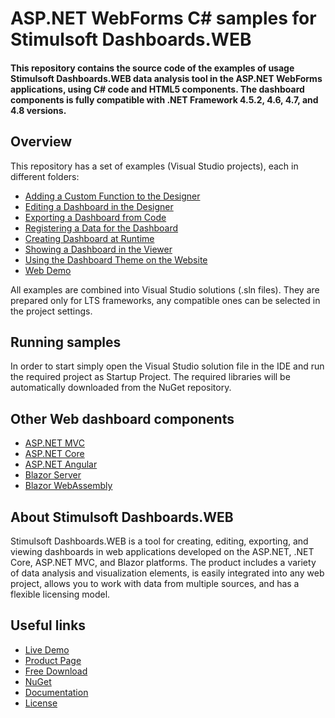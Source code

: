 # ASP.NET WebForms C# samples for Stimulsoft Dashboards.WEB

#### This repository contains the source code of the examples of usage Stimulsoft Dashboards.WEB data analysis tool in the ASP.NET WebForms applications, using C# code and HTML5 components. The dashboard components is fully compatible with .NET Framework 4.5.2, 4.6, 4.7, and 4.8 versions.

## Overview
This repository has a set of examples (Visual Studio projects), each in different folders:
* [Adding a Custom Function to the Designer](https://github.com/stimulsoft/Samples-Dashboards.WEB-for-ASP.NET/tree/master/Adding%20a%20Custom%20Function%20to%20the%20Designer)
* [Editing a Dashboard in the Designer](https://github.com/stimulsoft/Samples-Dashboards.WEB-for-ASP.NET/tree/master/Editing%20a%20Dashboard%20in%20the%20Designer)
* [Exporting a Dashboard from Code](https://github.com/stimulsoft/Samples-Dashboards.WEB-for-ASP.NET/tree/master/Exporting%20a%20Dashboard%20from%20Code)
* [Registering a Data for the Dashboard](https://github.com/stimulsoft/Samples-Dashboards.WEB-for-ASP.NET/tree/master/Registering%20a%20Data%20for%20the%20Dashboard)
* [Creating Dashboard at Runtime](https://github.com/stimulsoft/Samples-Dashboards.WEB-for-ASP.NET/tree/master/Creating%20Dashboard%20at%20Runtime)
* [Showing a Dashboard in the Viewer](https://github.com/stimulsoft/Samples-Dashboards.WEB-for-ASP.NET/tree/master/Showing%20a%20Dashboard%20in%20the%20Viewer)
* [Using the Dashboard Theme on the Website](https://github.com/stimulsoft/Samples-Dashboards.WEB-for-ASP.NET/tree/master/Using%20the%20Dashboard%20Theme%20on%20the%20Website)
* [Web Demo](https://github.com/stimulsoft/Samples-Dashboards.WEB-for-ASP.NET/tree/master/Web%20Demo)

All examples are combined into Visual Studio solutions (.sln files). They are prepared only for LTS frameworks, any compatible ones can be selected in the project settings.

## Running samples
In order to start simply open the Visual Studio solution file in the IDE and run the required project as Startup Project. The required libraries will be automatically downloaded from the NuGet repository.

## Other Web dashboard components
* [ASP.NET MVC](https://github.com/stimulsoft/Samples-Dashboards.WEB-for-ASP.NET-MVC)
* [ASP.NET Core](https://github.com/stimulsoft/Samples-Dashboards.WEB-for-ASP.NET-Core)
* [ASP.NET Angular](https://github.com/stimulsoft/Samples-Dashboards.WEB-for-ASP.NET-Angular)
* [Blazor Server](https://github.com/stimulsoft/Samples-Dashboards.WEB-for-Blazor-Server)
* [Blazor WebAssembly](https://github.com/stimulsoft/Samples-Dashboards.WEB-for-Blazor-WebAssembly)

## About Stimulsoft Dashboards.WEB
Stimulsoft Dashboards.WEB is a tool for creating, editing, exporting, and viewing dashboards in web applications developed on the ASP.NET, .NET Core, ASP.NET MVC, and Blazor platforms. The product includes a variety of data analysis and visualization elements, is easily integrated into any web project, allows you to work with data from multiple sources, and has a flexible licensing model.

## Useful links
* [Live Demo](http://demo.stimulsoft.com/#Net)
* [Product Page](https://www.stimulsoft.com/en/products/dashboards-web)
* [Free Download](https://www.stimulsoft.com/en/downloads)
* [NuGet](https://www.nuget.org/packages/Stimulsoft.Dashboards.Web)
* [Documentation](https://www.stimulsoft.com/en/documentation/online/programming-manual/reports_web_asp_net_web_forms.htm)
* [License](LICENSE.md)
